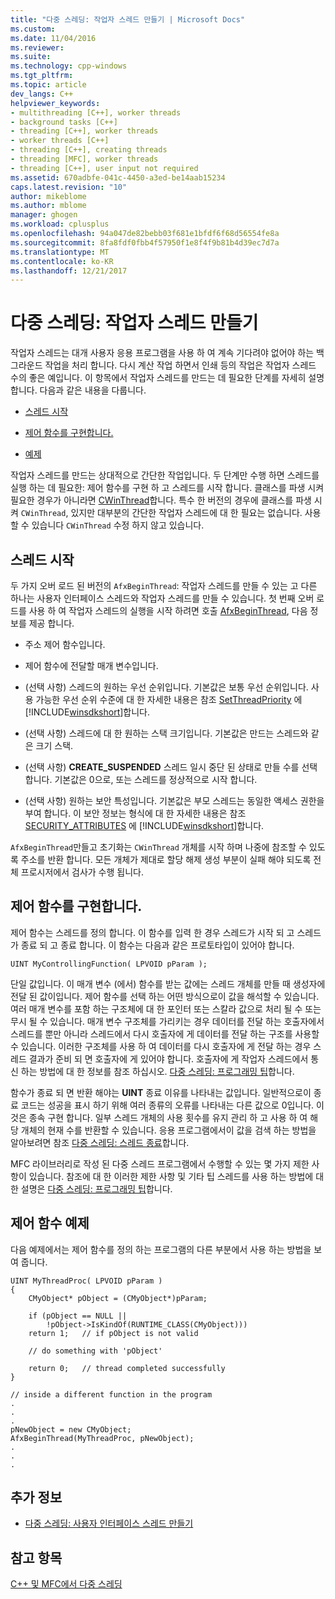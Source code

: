 ```yaml
---
title: "다중 스레딩: 작업자 스레드 만들기 | Microsoft Docs"
ms.custom: 
ms.date: 11/04/2016
ms.reviewer: 
ms.suite: 
ms.technology: cpp-windows
ms.tgt_pltfrm: 
ms.topic: article
dev_langs: C++
helpviewer_keywords:
- multithreading [C++], worker threads
- background tasks [C++]
- threading [C++], worker threads
- worker threads [C++]
- threading [C++], creating threads
- threading [MFC], worker threads
- threading [C++], user input not required
ms.assetid: 670adbfe-041c-4450-a3ed-be14aab15234
caps.latest.revision: "10"
author: mikeblome
ms.author: mblome
manager: ghogen
ms.workload: cplusplus
ms.openlocfilehash: 94a047de82bebb03f681e1bfdf6f68d56554fe8a
ms.sourcegitcommit: 8fa8fdf0fbb4f57950f1e8f4f9b81b4d39ec7d7a
ms.translationtype: MT
ms.contentlocale: ko-KR
ms.lasthandoff: 12/21/2017
---
```

# <a name="multithreading-creating-worker-threads"></a>다중 스레딩: 작업자 스레드 만들기
작업자 스레드는 대개 사용자 응용 프로그램을 사용 하 여 계속 기다려야 없어야 하는 백그라운드 작업을 처리 합니다. 다시 계산 작업 하면서 인쇄 등의 작업은 작업자 스레드 수의 좋은 예입니다. 이 항목에서 작업자 스레드를 만드는 데 필요한 단계를 자세히 설명 합니다. 다음과 같은 내용을 다룹니다.  
  
-   [스레드 시작](#_core_starting_the_thread)  
  
-   [제어 함수를 구현합니다.](#_core_implementing_the_controlling_function)  
  
-   [예제](#_core_controlling_function_example)  
  
 작업자 스레드를 만드는 상대적으로 간단한 작업입니다. 두 단계만 수행 하면 스레드를 실행 하는 데 필요한: 제어 함수를 구현 하 고 스레드를 시작 합니다. 클래스를 파생 시켜 필요한 경우가 아니라면 [CWinThread](../mfc/reference/cwinthread-class.md)합니다. 특수 한 버전의 경우에 클래스를 파생 시켜 `CWinThread`, 있지만 대부분의 간단한 작업자 스레드에 대 한 필요는 없습니다. 사용할 수 있습니다 `CWinThread` 수정 하지 않고 있습니다.  
  
##  <a name="_core_starting_the_thread"></a>스레드 시작  
 두 가지 오버 로드 된 버전의 `AfxBeginThread`: 작업자 스레드를 만들 수 있는 고 다른 하나는 사용자 인터페이스 스레드와 작업자 스레드를 만들 수 있습니다. 첫 번째 오버 로드를 사용 하 여 작업자 스레드의 실행을 시작 하려면 호출 [AfxBeginThread](../mfc/reference/application-information-and-management.md#afxbeginthread), 다음 정보를 제공 합니다.  
  
-   주소 제어 함수입니다.  
  
-   제어 함수에 전달할 매개 변수입니다.  
  
-   (선택 사항) 스레드의 원하는 우선 순위입니다. 기본값은 보통 우선 순위입니다. 사용 가능한 우선 순위 수준에 대 한 자세한 내용은 참조 [SetThreadPriority](http://msdn.microsoft.com/library/windows/desktop/ms686277) 에 [!INCLUDE[winsdkshort](../atl-mfc-shared/reference/includes/winsdkshort_md.md)]합니다.  
  
-   (선택 사항) 스레드에 대 한 원하는 스택 크기입니다. 기본값은 만드는 스레드와 같은 크기 스택.  
  
-   (선택 사항) **CREATE_SUSPENDED** 스레드 일시 중단 된 상태로 만들 수를 선택 합니다. 기본값은 0으로, 또는 스레드를 정상적으로 시작 합니다.  
  
-   (선택 사항) 원하는 보안 특성입니다. 기본값은 부모 스레드는 동일한 액세스 권한을 부여 합니다. 이 보안 정보는 형식에 대 한 자세한 내용은 참조 [SECURITY_ATTRIBUTES](http://msdn.microsoft.com/library/windows/desktop/aa379560) 에 [!INCLUDE[winsdkshort](../atl-mfc-shared/reference/includes/winsdkshort_md.md)]합니다.  
  
 `AfxBeginThread`만들고 초기화는 `CWinThread` 개체를 시작 하며 나중에 참조할 수 있도록 주소를 반환 합니다. 모든 개체가 제대로 할당 해제 생성 부분이 실패 해야 되도록 전체 프로시저에서 검사가 수행 됩니다.  
  
##  <a name="_core_implementing_the_controlling_function"></a>제어 함수를 구현합니다.  
 제어 함수는 스레드를 정의 합니다. 이 함수를 입력 한 경우 스레드가 시작 되 고 스레드가 종료 되 고 종료 합니다. 이 함수는 다음과 같은 프로토타입이 있어야 합니다.  
  
```  
UINT MyControllingFunction( LPVOID pParam );  
```  
  
 단일 값입니다. 이 매개 변수 (에서) 함수를 받는 값에는 스레드 개체를 만들 때 생성자에 전달 된 값이입니다. 제어 함수를 선택 하는 어떤 방식으로이 값을 해석할 수 있습니다. 여러 매개 변수를 포함 하는 구조체에 대 한 포인터 또는 스칼라 값으로 처리 될 수 또는 무시 될 수 있습니다. 매개 변수 구조체를 가리키는 경우 데이터를 전달 하는 호출자에서 스레드를 뿐만 아니라 스레드에서 다시 호출자에 게 데이터를 전달 하는 구조를 사용할 수 있습니다. 이러한 구조체를 사용 하 여 데이터를 다시 호출자에 게 전달 하는 경우 스레드 결과가 준비 되 면 호출자에 게 있어야 합니다. 호출자에 게 작업자 스레드에서 통신 하는 방법에 대 한 정보를 참조 하십시오. [다중 스레딩: 프로그래밍 팁](../parallel/multithreading-programming-tips.md)합니다.  
  
 함수가 종료 되 면 반환 해야는 **UINT** 종료 이유를 나타내는 값입니다. 일반적으로이 종료 코드는 성공을 표시 하기 위해 여러 종류의 오류를 나타내는 다른 값으로 0입니다. 이것은 종속 구현 합니다. 일부 스레드 개체의 사용 횟수를 유지 관리 하 고 사용 하 여 해당 개체의 현재 수를 반환할 수 있습니다. 응용 프로그램에서이 값을 검색 하는 방법을 알아보려면 참조 [다중 스레딩: 스레드 종료](../parallel/multithreading-terminating-threads.md)합니다.  
  
 MFC 라이브러리로 작성 된 다중 스레드 프로그램에서 수행할 수 있는 몇 가지 제한 사항이 있습니다. 참조에 대 한 이러한 제한 사항 및 기타 팁 스레드를 사용 하는 방법에 대 한 설명은 [다중 스레딩: 프로그래밍 팁](../parallel/multithreading-programming-tips.md)합니다.  
  
##  <a name="_core_controlling_function_example"></a>제어 함수 예제  
 다음 예제에서는 제어 함수를 정의 하는 프로그램의 다른 부분에서 사용 하는 방법을 보여 줍니다.  
  
```  
UINT MyThreadProc( LPVOID pParam )  
{  
    CMyObject* pObject = (CMyObject*)pParam;  
  
    if (pObject == NULL ||  
        !pObject->IsKindOf(RUNTIME_CLASS(CMyObject)))  
    return 1;   // if pObject is not valid  
  
    // do something with 'pObject'  
  
    return 0;   // thread completed successfully  
}  
  
// inside a different function in the program  
.  
.  
.  
pNewObject = new CMyObject;  
AfxBeginThread(MyThreadProc, pNewObject);  
.  
.  
.  
```  
  
## <a name="what-do-you-want-to-know-more-about"></a>추가 정보  
  
-   [다중 스레딩: 사용자 인터페이스 스레드 만들기](../parallel/multithreading-creating-user-interface-threads.md)  
  
## <a name="see-also"></a>참고 항목  
 [C++ 및 MFC에서 다중 스레딩](../parallel/multithreading-with-cpp-and-mfc.md)